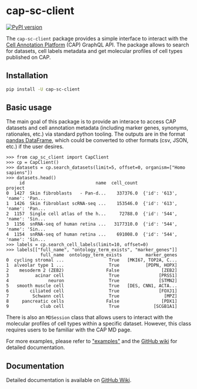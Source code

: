 
# cap-sc-client
[![PyPI version](https://img.shields.io/pypi/v/cap-sc-client)](https://pypi.org/project/cap-sc-client/)

The `cap-sc-client` package provides a simple interface to interact with the [Cell Annotation Platform](https://celltype.info/) (CAP) GraphQL API. The package allows to search for datasets, cell labels metadata and get molecular profiles of cell types published on CAP.

## Installation

```bash
pip install -U cap-sc-client
```

## Basic usage

The main goal of this package is to provide an interace to access CAP datasets and cell annotation metadata (including marker genes, synonyms, rationales, etc.) via standard python tooling. The outputs are in the format [pandas DataFrame](https://pandas.pydata.org/docs/reference/api/pandas.DataFrame.html), which could be converted to other formats (csv, JSON, etc.) if the user desires.


```
>>> from cap_sc_client import CapClient
>>> cp = CapClient()
>>> datasets = cp.search_datasets(limit=5, offset=0, organism=["Homo sapiens"])
>>> datasets.head()
     id                           name  cell_count                        project
0  1427  Skin fibroblasts   - Pan-d...    337376.0  {'id': '613', 'name': 'Pan...
1  1426  Skin fibroblast scRNA-seq ...    153546.0  {'id': '613', 'name': 'Pan...
2  1157  Single cell atlas of the h...     72788.0  {'id': '544', 'name': 'Sin...
3  1156  snRNA-seq of human retina ...   3177310.0  {'id': '544', 'name': 'Sin...
4  1154  snRNA-seq of human retina ...    691008.0  {'id': '544', 'name': 'Sin...
>>> labels = cp.search_cell_labels(limit=10, offset=0)
>>> labels[["full_name", "ontology_term_exists", "marker_genes"]]
             full_name  ontology_term_exists         marker_genes
0  cycling stromal ...                 True   [MKI67, TOP2A, C...
1  alveolar type 1 ...                 True          [PDPN, HOPX]
2    mesoderm 2 (ZEB2)                False                [ZEB2]
3          acinar cell                 True               [PRSS1]
4               neuron                 True               [STMN2]
5   smooth muscle cell                 True   [DES, CNN1, ACTA...
6        ciliated cell                 True               [FOXJ1]
7         Schwann cell                 True                 [MPZ]
8     pancreatic cells                False                [PDX1]
9            club cell                 True             [SCGB1A1]
```

There is also an `MDSession` class that allows users to interact with the molecular profiles of cell types within a specific dataset. However, this class requires users to be familiar with the CAP MD page.

For more examples, please refer to ["examples"](https://github.com/cellannotation/cap-python-client/tree/main/examples) and the [GitHub wiki](https://github.com/cellannotation/cap-python-client/wiki) for detailed documentation.

## Documentation

Detailed documentation is available on [GitHub Wiki](https://github.com/cellannotation/cap-python-client/wiki).
